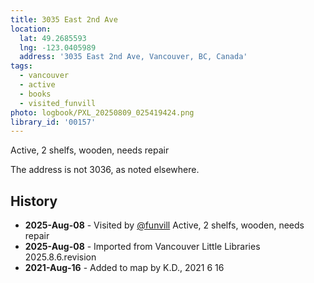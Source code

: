 ```yaml
---
title: 3035 East 2nd Ave
location:
  lat: 49.2685593
  lng: -123.0405989
  address: '3035 East 2nd Ave, Vancouver, BC, Canada'
tags:
  - vancouver
  - active
  - books
  - visited_funvill
photo: logbook/PXL_20250809_025419424.png
library_id: '00157'
---
```


Active, 2 shelfs, wooden, needs repair

The address is not 3036, as noted elsewhere.

## History

- **2025-Aug-08** - Visited by [@funvill](https://blog.abluestar.com) Active, 2 shelfs, wooden, needs repair
- **2025-Aug-08** - Imported from Vancouver Little Libraries 2025.8.6.revision
- **2021-Aug-16** - Added to map by K.D., 2021 6 16
